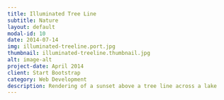 ```yaml
---
title: Illuminated Tree Line
subtitle: Nature
layout: default
modal-id: 10
date: 2014-07-14
img: illuminated-treeline.port.jpg
thumbnail: illuminated-treeline.thumbnail.jpg
alt: image-alt
project-date: April 2014
client: Start Bootstrap
category: Web Development
description: Rendering of a sunset above a tree line across a lake
---
```

